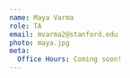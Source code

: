 ```yaml
---
name: Maya Varma
role: TA
email: mvarma2@stanford.edu
photo: maya.jpg
meta:
  Office Hours: Coming soon!
---
```

